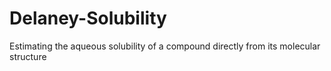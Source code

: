 # Delaney-Solubility
Estimating the aqueous solubility of a compound directly from its molecular structure
